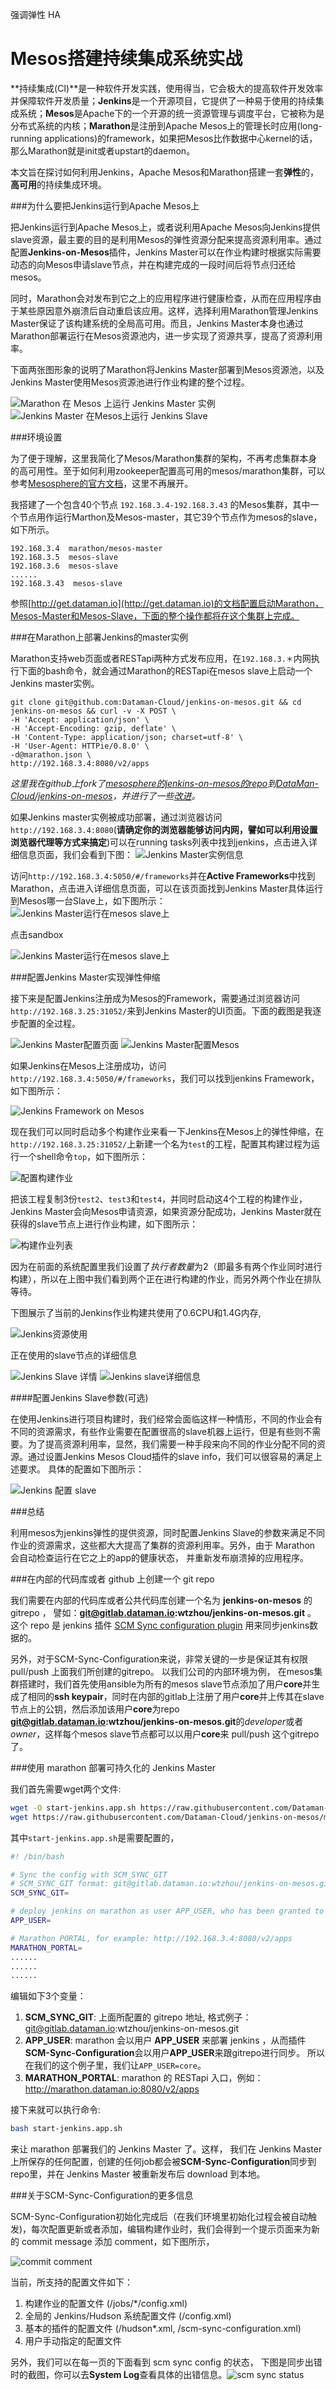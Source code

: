  强调弹性 HA
# Mesos搭建持续集成系统实战

**持续集成(CI)**是一种软件开发实践，使用得当，它会极大的提高软件开发效率并保障软件开发质量；**Jenkins**是一个开源项目，它提供了一种易于使用的持续集成系统；**Mesos**是Apache下的一个开源的统一资源管理与调度平台，它被称为是分布式系统的内核；**Marathon**是注册到Apache Mesos上的管理长时应用(long-running applications)的framework，如果把Mesos比作数据中心kernel的话，那么Marathon就是init或者upstart的daemon。

  本文旨在探讨如何利用Jenkins，Apache Mesos和Marathon搭建一套**弹性**的，**高可用**的持续集成环境。


###为什么要把Jenkins运行到Apache Mesos上

  把Jenkins运行到Apache Mesos上，或者说利用Apache Mesos向Jenkins提供slave资源，最主要的目的是利用Mesos的弹性资源分配来提高资源利用率。通过配置**Jenkins-on-Mesos**插件，Jenkins Master可以在作业构建时根据实际需要动态的向Mesos申请slave节点，并在构建完成的一段时间后将节点归还给mesos。

  同时，Marathon会对发布到它之上的应用程序进行健康检查，从而在应用程序由于某些原因意外崩溃后自动重启该应用。这样，选择利用Marathon管理Jenkins Master保证了该构建系统的全局高可用。而且，Jenkins Master本身也通过Marathon部署运行在Mesos资源池内，进一步实现了资源共享，提高了资源利用率。

 下面两张图形象的说明了Marathon将Jenkins Master部署到Mesos资源池，以及Jenkins Master使用Mesos资源池进行作业构建的整个过程。 

  ![Marathon 在 Mesos 上运行 Jenkins Master 实例](chapter7/how-marathon-run-jenkins-on-mesos.png)
  ![Jenkins Master 在Mesos上运行 Jenkins Slave](chapter7/how-jenkins-master-run-on-mesos.png)

###环境设置

  为了便于理解，这里我简化了Mesos/Marathon集群的架构，不再考虑集群本身的高可用性。至于如何利用zookeeper配置高可用的mesos/marathon集群，可以参考[Mesosphere的官方文档](https://mesos.apache.org/documentation/latest/mesos-architecture/)，这里不再展开。

  我搭建了一个包含40个节点 ``192.168.3.4-192.168.3.43`` 的Mesos集群，其中一个节点用作运行Marthon及Mesos-master，其它39个节点作为mesos的slave，如下所示。

    192.168.3.4  marathon/mesos-master
    192.168.3.5  mesos-slave
    192.168.3.6  mesos-slave
    ......
    192.168.3.43  mesos-slave

参照[http://get.dataman.io](http://get.dataman.io)的文档配置启动Marathon，Mesos-Master和Mesos-Slave，下面的整个操作都将在这个集群上完成。
  

###在Marathon上部署Jenkins的master实例

  Marathon支持web页面或者RESTapi两种方式发布应用，在``192.168.3.＊``内网执行下面的bash命令，就会通过Marathon的RESTapi在mesos slave上启动一个Jenkins master实例。

    git clone git@github.com:Dataman-Cloud/jenkins-on-mesos.git && cd jenkins-on-mesos && curl -v -X POST \
    -H 'Accept: application/json' \
    -H 'Accept-Encoding: gzip, deflate' \
    -H 'Content-Type: application/json; charset=utf-8' \
    -H 'User-Agent: HTTPie/0.8.0' \
    -d@marathon.json \
    http://192.168.3.4:8080/v2/apps

  *这里我在github上fork了[mesosphere的jenkins-on-mesos的repo](https://github.com/mesosphere/jenkins-on-mesos)到[DataMan-Cloud/jenkins-on-mesos](https://github.com/Dataman-Cloud/jenkins-on-mesos)，并进行了一些[改进](https://github.com/Dataman-Cloud/jenkins-on-mesos/commits?author=vitan)。*
  
  如果Jenkins master实例被成功部署，通过浏览器访问``http://192.168.3.4:8080``(**请确定你的浏览器能够访问内网，譬如可以利用设置浏览器代理等方式来搞定**)可以在running tasks列表中找到jenkins，点击进入详细信息页面，我们会看到下图：
  ![Jenkins Master实例信息](chapter7/jenkins-master-on-marathon.png)

 访问``http://192.168.3.4:5050/#/frameworks``并在**Active Frameworks**中找到Marathon，点击进入详细信息页面，可以在该页面找到Jenkins Master具体运行到Mesos哪一台Slave上，如下图所示：
 ![Jenkins Master运行在mesos slave上](chapter7/jenkins-master-on-mesos-slave.png)

  点击sandbox
  
  ![Jenkins Master运行在mesos slave上](chapter7/jenkins-master-on-mesos-slave-2.png)


###配置Jenkins Master实现弹性伸缩

  接下来是配置Jenkins注册成为Mesos的Framework，需要通过浏览器访问``http://192.168.3.25:31052/``来到Jenkins Master的UI页面。下面的截图是我逐步配置的全过程。

![Jenkins Master配置页面](chapter7/jenkins-configure.png)
![Jenkins Master配置Mesos](chapter7/jenkins-mesos-configure.png)

  如果Jenkins在Mesos上注册成功，访问``http://192.168.3.4:5050/#/frameworks``，我们可以找到jenkins Framework，如下图所示：

![Jenkins Framework on Mesos](chapter7/jenkins-framework-on-mesos.png)

  现在我们可以同时启动多个构建作业来看一下Jenkins在Mesos上的弹性伸缩，在``http://192.168.3.25:31052/``上新建一个名为``test``的工程，配置其构建过程为运行一个shell命令``top``，如下图所示：

![配置构建作业](chapter7/test-job-config.png)

  把该工程复制3份``test2``、``test3``和``test4``，并同时启动这4个工程的构建作业，Jenkins Master会向Mesos申请资源，如果资源分配成功，Jenkins Master就在获得的slave节点上进行作业构建，如下图所示：

![构建作业列表](chapter7/building-jobs.png)

因为在前面的系统配置里我们设置了*执行者数量*为2（即最多有两个作业同时进行构建），所以在上图中我们看到两个正在进行构建的作业，而另外两个作业在排队等待。

  下图展示了当前的Jenkins作业构建共使用了0.6CPU和1.4G内存,

![Jenkins资源使用](chapter7/jenkins-utilization.png)

  正在使用的slave节点的详细信息

![Jenkins Slave 详情](chapter7/jenkins-slave-detail.png)
![Jenkins slave详细信息](chapter7/jenkins-slave.png)
  
####配置Jenkins Slave参数(可选)

  在使用Jenkins进行项目构建时，我们经常会面临这样一种情形，不同的作业会有不同的资源需求，有些作业需要在配置很高的slave机器上运行，但是有些则不需要。为了提高资源利用率，显然，我们需要一种手段来向不同的作业分配不同的资源。通过设置Jenkins Mesos Cloud插件的slave info，我们可以很容易的满足上述要求。 具体的配置如下图所示：

![Jenkins 配置 slave](chapter7/jenkins-config-slave.png)


###总结

  利用mesos为jenkins弹性的提供资源，同时配置Jenkins Slave的参数来满足不同作业的资源需求，这些都大大提高了集群的资源利用率。另外，由于 Marathon 会自动检查运行在它之上的app的健康状态， 并重新发布崩溃掉的应用程序。


###在内部的代码库或者 github 上创建一个 git repo

  我们需要在内部的代码库或者公共代码库创建一个名为 **jenkins-on-mesos** 的 gitrepo ， 譬如：**git@gitlab.dataman.io:wtzhou/jenkins-on-mesos.git** 。 这个 repo 是 jenkins 插件 [SCM Sync configuration plugin](https://wiki.jenkins-ci.org/display/JENKINS/SCM+Sync+configuration+plugin) 用来同步jenkins数据的。

  另外，对于SCM-Sync-Configuration来说，非常关键的一步是保证其有权限 pull/push 上面我们所创建的gitrepo。 以我们公司的内部环境为例， 在mesos集群搭建时，我们首先使用ansible为所有的mesos slave节点添加了用户**core**并生成了相同的**ssh keypair**，同时在内部的gitlab上注册了用户**core**并上传其在slave节点上的公钥，然后添加该用户**core**为repo **git@gitlab.dataman.io:wtzhou/jenkins-on-mesos.git**的*developer*或者*owner*，这样每个mesos slave节点都可以以用户**core**来 pull/push 这个gitrepo了。

###使用 marathon 部署可持久化的 Jenkins Master

  我们首先需要wget两个文件:

  ```bash
  wget -O start-jenkins.app.sh https://raw.githubusercontent.com/Dataman-Cloud/jenkins-on-mesos/master/start-jenkins.app.sh.template
  wget https://raw.githubusercontent.com/Dataman-Cloud/jenkins-on-mesos/master/marathon.json
  ```

  其中``start-jenkins.app.sh``是需要配置的，

  ```bash
  #! /bin/bash

  # Sync the config with SCM_SYNC_GIT
  # SCM_SYNC_GIT format: git@gitlab.dataman.io:wtzhou/jenkins-on-mesos.git
  SCM_SYNC_GIT=

  # deploy jenkins on marathon as user APP_USER, who has been granted to pull/push repo SCM_SYNC_GIT
  APP_USER=

  # Marathon PORTAL, for example: http://192.168.3.4:8080/v2/apps
  MARATHON_PORTAL=
  ......
  ......
  ......
  ```

  编辑如下3个变量：

  1. **SCM_SYNC_GIT**: 上面所配置的 gitrepo 地址, 格式例子： git@gitlab.dataman.io:wtzhou/jenkins-on-mesos.git
  2. **APP_USER**: marathon 会以用户 **APP_USER** 来部署 jenkins ，从而插件**SCM-Sync-Configuration**会以用户**APP_USER**来跟gitrepo进行同步。 所以在我们的这个例子里，我们让``APP_USER=core``。
  3. **MARATHON_PORTAL**: marathon 的 RESTapi 入口，例如： http://marathon.dataman.io:8080/v2/apps

  接下来就可以执行命令:

  ```bash
  bash start-jenkins.app.sh
  ```

  来让 marathon 部署我们的 Jenkins Master 了。这样， 我们在 Jenkins Master 上所保存的任何配置，创建的任何job都会被**SCM-Sync-Configuration**同步到repo里，并在 Jenkins Master 被重新发布后 download 到本地。

###关于SCM-Sync-Configuration的更多信息

  SCM-Sync-Configuration初始化完成后（在我们环境里初始化过程会被自动触发)，每次配置更新或者添加，编辑构建作业时，我们会得到一个提示页面来为新的 commit message 添加 comment，如下图所示， 

![commit comment](https://wiki.jenkins-ci.org/download/attachments/46336078/Jenkins+-+scm-sync-configuration+-+Comment+prompt2.?version=1&modificationDate=1374219411000)

  当前，所支持的配置文件如下：

  1. 构建作业的配置文件 (/jobs/*/config.xml)
  2. 全局的 Jenkins/Hudson 系统配置文件 (/config.xml)
  3. 基本的插件的配置文件 (/hudson*.xml, /scm-sync-configuration.xml)
  4. 用户手动指定的配置文件

  另外，我们可以在每一页的下面看到 scm sync config 的状态， 下图是同步出错时的截图，你可以去**System Log**查看具体的出错信息。![scm sync status](https://wiki.jenkins-ci.org/download/attachments/46336078/Jenkins+-+scm-sync-config+-+Display+Status.png?version=1&modificationDate=1374219622000)